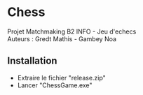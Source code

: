 # Chess  
Projet Matchmaking B2 INFO - Jeu d'echecs  
Auteurs : Gredt Mathis - Gambey Noa 

## Installation  
- Extraire le fichier "release.zip"  
- Lancer "ChessGame.exe"
